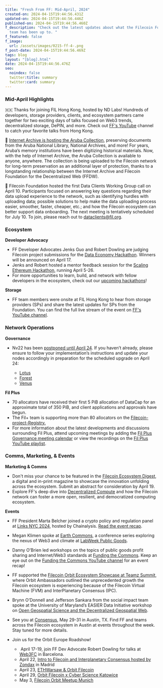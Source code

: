 ```yaml
---
title: "Fresh From FF: Mid-April, 2024"
created-on: 2024-04-15T19:44:56.431Z
updated-on: 2024-04-15T19:44:56.446Z
published-on: 2024-04-15T19:44:56.460Z
f_description: "Check out the latest updates about what the Filecoin Foundation
  team has been up to. "
f_featured: false
f_image:
  url: /assets/images/0215-ff-4-.png
f_post-date: 2024-04-15T19:44:56.469Z
tags: blog
layout: "[blog].html"
date: 2024-04-15T19:44:56.476Z
seo:
  noindex: false
  twitter:title: summary
  twitter:card: summary
---
```

### Mid-April Highlights

🇭🇰 Thanks for joining FIL Hong Kong, hosted by ND Labs! Hundreds of developers, storage providers, clients, and ecosystem partners came together for two exciting days of talks focused on Web3 trends, decentralized storage, DePIN, and more. Check out [FF's YouTube](https://www.youtube.com/@filecoinfoundation) channel to catch your favorite talks from Hong Kong.

💾 [Internet Archive is hosting the Aruba Collection](https://blog.archive.org/2024/04/08/aruba-launches-digital-heritage-portal-preserving-its-history-and-culture-for-global-access/), preserving documents from the Aruba National Library, National Archives, and more! For years, Aruba’s memory institutions have been digitizing historical materials. Now, with the help of Internet Archive, the Aruba Collection is available to anyone, anywhere. The collection is being uploaded to the Filecoin network for long-term preservation as an additional layer of protection, thanks to a longstanding relationship between the Internet Archive and Filecoin Foundation for the Decentralized Web (FFDW).

💼 Filecoin Foundation hosted the first Data Clients Working Group call on April 10. Participants focused on answering key questions regarding their data upload experience to the network, such as identifying hurdles with uploading data; possible solutions to help make the data uploading process easier, smoother, faster, cheaper, etc.; and how the Filecoin ecosystem can better support data onboarding. The next meeting is tentatively scheduled for July 10. To join, please reach out to [dataclients@fil.org](dataclients@fil.org). 

### Ecosystem

**Developer Advocacy**

* FF Developer Advocates Jenks Guo and Robert Dowling are judging Filecoin project submissions for the [Data Economy Hackathon](https://dorahacks.io/hackathon/filecoin-data-economy/detail#key-dates). Winners will be announced on April 17. 
* Jenks and Robert hosted a mentor feedback session for the [Scaling Ethereum Hackathon](https://ethglobal.com/events/scaling2024/prizes/filecoin), running April 5-26. 
* For more opportunities to learn, build, and network with fellow developers in the ecosystem, check out our [upcoming hackathons](http://hackathons.filecoin.io/)!

**Storage**

* FF team members were onsite at FIL Hong Kong to hear from storage providers (SPs) and share the latest updates for SPs from the Foundation. You can find the full live stream of the event on [FF's YouTube channel](https://www.youtube.com/@filecoinfoundation/streams). 

### Network Operations

**Governance**

* Nv22 has been [postponed until April 24](https://twitter.com/fil_gov/status/1777386747023724707). If you haven’t already, please ensure to follow your implementation’s instructions and update your nodes accordingly in preparation for the scheduled upgrade on April 24: [](https://github.com/filecoin-project/lotus/releases/tag/v1.26.2)

  * [Lotus](https://github.com/filecoin-project/lotus/releases/tag/v1.26.2)
  * [Forest](https://github.com/ChainSafe/forest/releases/tag/v0.17.2)  
  * [Venus](https://venus.filecoin.io/operation/nv22-upgrade.html)  

**Fil Plus**

* 70 allocators have received their first 5 PiB allocation of DataCap for an approximate total of 350 PiB, and client applications and approvals have begun.
* The Fil+ team is supporting more than 80 allocators on the [Filecoin-project-Registry.](https://github.com/filecoin-project/Allocator-Registry/issues) 
* For more information about the latest developments and discussions surrounding Fil Plus, attend upcoming meetings by adding the [Fil Plus Governance meeting calendar](https://calendar.google.com/calendar/u/1?cid=Y19rMWdrZm9vbTE3ZzBqOGM2YmFtNnVmNDNqMEBncm91cC5jYWxlbmRhci5nb29nbGUuY29t) or view the recordings on the [Fil Plus YouTube playlist](https://www.youtube.com/playlist?list=PLp3zrT1ewY0kYN1hJpERMUxTCbFC4yZwN).

### Comms, Marketing, & Events

**Marketing & Comms**

* Don't miss your chance to be featured in the [Filecoin Ecosystem Digest](https://airtable.com/appQReX5uAegC0yom/pagoKQqs5z4LCWleW/form), a digital and in-print magazine to showcase the innovation unfolding across the ecosystem. Submit an abstract for consideration by April 19.
* Explore FF's deep dive into [Decentralized Compute](https://fil.org/blog/unleashing-the-power-of-decentralized-compute-with-filecoin/) and how the Filecoin network can foster a more open, resilient, and democratized computing ecosystem.

**Events** 

* FF President Marta Belcher joined a crypto policy and regulation panel at [Links NYC 2024](https://www.chainalysis.com/links-nyc/), hosted by Chainalysis. [Read the event recap](https://www.chainalysis.com/blog/links-nyc-2024-day1/).
* Megan Klimen spoke at [Earth Commons](https://fundingthecommons.io/earth-commons-san-francisco-bay-area-2024), a conference series exploring the nexus of Web3 and climate at [LabWeek Public Goods](https://www.labweek.io/24-pg).
* Danny O'Brien led workshops on the topics of public goods profit sharing and Internet/Web3 standards at [Funding the Commons](https://fundingthecommons.io/san-francisco-bay-area-2024). Keep an eye out on the [Funding the Commons YouTube channel](https://www.youtube.com/@Funding-the-Commons/videos) for an event recap!
* FF supported the [Filecoin Orbit Ecosystem Showcase at Teamz Summit](https://lu.ma/fil-teamz), where Orbit Ambassadors outlined the unprecedented growth the Filecoin ecosystem is experiencing because of the Filecoin Virtual Machine (FVM) and InterPlanetary Consensus (IPC). 
* Brynn O’Donnell and Jefferson Sankara from the social impact team spoke at the University of Maryland’s EASIER Data Initiative workshop on [Open Geospatial Science and the Decentralized Geospatial Web](https://workshop.easierdata.org/).
* See you at [Consensus](https://consensus2024.coindesk.com/), May 29-31 in Austin, TX. Find FF and teams across the Filecoin ecosystem in Austin at events throughout the week. Stay tuned for more details. 
* Join us for the Orbit Europe Roadshow! 

  *  April 17-19, join FF Dev Advocate Robert Dowling for talks at [Web3FC](https://web3fc.xyz/) in Barcelona. 
  * April 22, [Intro to Filecoin and Interplanetary Consensus hosted by Zondax](https://www.eventbrite.com/e/filecoin-orbit-meetup-intro-to-filecoin-and-interplanetary-consensus-tickets-867725569537?aff=oddtdtcreator) in Madrid
  * April 23, [ETHWarsaw & Orbit Filecoin](https://www.eventbrite.com/e/ethwarsaw-orbit-filecoin-tickets-873379029187?aff=oddtdtc[%85]eVhMFk3tu5hHSWso2QesU1Z4F_iBAy_9Luj8cPx6pGPwvmOq3wfvfFQ8SCN)
  * April 29, [Orbit Filecoin x Cyber Science Katowice](https://www.eventbrite.com/e/orbit-filecoin-x-cyber-science-katowice-tickets-872433832077?aff=oddtdtcreator) 
  * May 3, [Filecoin Orbit Meetup Munich](https://lu.ma/fil-munich)